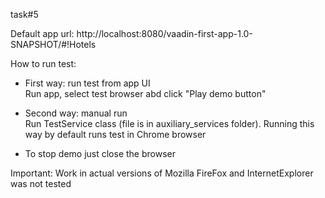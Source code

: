 task#5

Default app url: http://localhost:8080/vaadin-first-app-1.0-SNAPSHOT/#!Hotels

How to run test:
- First way: run test from app UI  
Run app, select test browser abd click "Play demo button"

- Second way: manual run  
Run TestService class (file is in auxiliary_services folder). Running this way by default runs test in Chrome browser

- To stop demo just close the browser

Important: 
Work in actual versions of Mozilla FireFox and InternetExplorer was not tested




